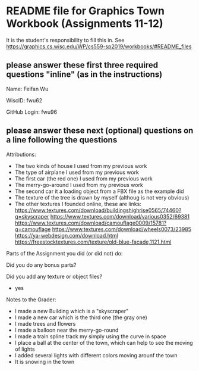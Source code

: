 # README file for Graphics Town Workbook (Assignments 11-12)

It is the student's responsibility to fill this in.
See <https://graphics.cs.wisc.edu/WP/cs559-sp2019/workbooks/#README_files>

## please answer these first three required questions "inline" (as in the instructions)

Name: Feifan Wu

WiscID: fwu62

GitHub Login: fwu96

## please answer these next (optional) questions on a line following the questions

Attributions:

- The two kinds of house I used from my previous work
- The type of airplane I used from my previous work
- The first car (the red one) I used from my previous work
- The merry-go-around I used from my previous work
- The second car it a loading object from a FBX file as the example did
- The texture of the tree is drawn by myself (althoug is not very obvious)
- The other textures I founded online, these are links:
https://www.textures.com/download/buildingshighrise0565/74460?q=skyscraper
https://www.textures.com/download/various0352/69381
https://www.textures.com/download/camouflage0009/15781?q=camouflage
https://www.textures.com/download/wheels0073/23985
https://ya-webdesign.com/download.html
https://freestocktextures.com/texture/old-blue-facade,1121.html

Parts of the Assignment you did (or did not) do:

Did you do any bonus parts?

Did you add any texture or object files?

- yes

Notes to the Grader:
- I made a new Building which is a "skyscraper"
- I made a new car which is the third one (the gray one)
- I made trees and flowers
- I made a balloon near the merry-go-round
- I made a train spline track my simply using the curve in space
- I place a ball at the center of the town, which can help to see the moving of lights
- I added several lights with different colors moving arounf the town
- It is snowing in the town